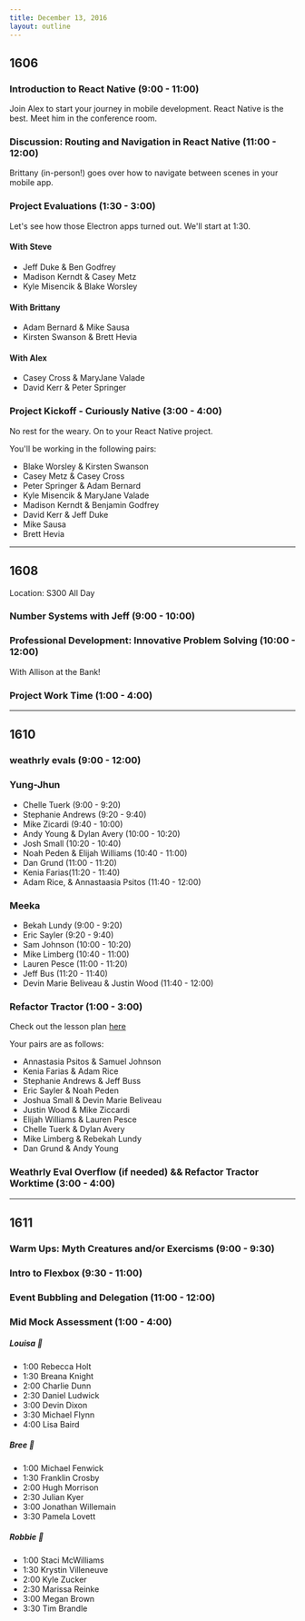 ```yaml
---
title: December 13, 2016
layout: outline
---
```


## 1606

### Introduction to React Native (9:00 - 11:00)

Join Alex to start your journey in mobile development. React Native is the best. Meet him in the conference room.

### Discussion: Routing and Navigation in React Native (11:00 - 12:00)

Brittany (in-person!) goes over how to navigate between scenes in your mobile app.

### Project Evaluations (1:30 - 3:00)

Let's see how those Electron apps turned out. We'll start at 1:30.

#### With Steve

* Jeff Duke & Ben Godfrey
* Madison Kerndt & Casey Metz
* Kyle Misencik & Blake Worsley

#### With Brittany

* Adam Bernard & Mike Sausa
* Kirsten Swanson & Brett Hevia

#### With Alex

* Casey Cross & MaryJane Valade
* David Kerr & Peter Springer

### Project Kickoff - Curiously Native (3:00 - 4:00)

No rest for the weary. On to your React Native project.

You'll be working in the following pairs:

* Blake Worsley & Kirsten Swanson
* Casey Metz & Casey Cross
* Peter Springer & Adam Bernard
* Kyle Misencik & MaryJane Valade
* Madison Kerndt & Benjamin Godfrey
* David Kerr & Jeff Duke
* Mike Sausa
* Brett Hevia

***

## 1608

Location: S300 All Day

### Number Systems with Jeff (9:00 - 10:00)

### Professional Development: Innovative Problem Solving (10:00 - 12:00)
With Allison at the Bank!

### Project Work Time (1:00 - 4:00)

***

## 1610

### weathrly evals (9:00 - 12:00)

### Yung-Jhun

* Chelle Tuerk (9:00 - 9:20)
* Stephanie Andrews (9:20 - 9:40)
* Mike Zicardi (9:40 - 10:00)
* Andy Young & Dylan Avery (10:00 - 10:20)
* Josh Small (10:20 - 10:40)
* Noah Peden & Elijah Williams (10:40 - 11:00)
* Dan Grund (11:00 - 11:20)
* Kenia Farias(11:20 - 11:40)
* Adam Rice, & Annastaasia Psitos (11:40 - 12:00)


### Meeka

* Bekah Lundy (9:00 - 9:20)
* Eric Sayler (9:20 - 9:40)
* Sam Johnson (10:00 - 10:20)
* Mike Limberg   (10:40 - 11:00)
* Lauren Pesce (11:00 - 11:20)
* Jeff Bus (11:20 - 11:40)
* Devin Marie Beliveau & Justin Wood (11:40 - 12:00)

### Refactor Tractor (1:00 - 3:00)

Check out the lesson plan [here](https://github.com/turingschool/lesson_plans/blob/master/ruby_04-apis_and_scalability/js_refactor_tractor.md)

Your pairs are as follows:

 * Annastasia Psitos & Samuel Johnson
 * Kenia Farias & Adam Rice
 * Stephanie Andrews & Jeff Buss
 * Eric Sayler & Noah Peden
 * Joshua Small & Devin Marie Beliveau
 * Justin Wood & Mike Ziccardi
 * Elijah Williams & Lauren Pesce
 * Chelle Tuerk & Dylan Avery
 * Mike Limberg & Rebekah Lundy
 * Dan Grund & Andy Young

### Weathrly Eval Overflow (if needed) && Refactor Tractor Worktime (3:00 - 4:00)

***

## 1611

### Warm Ups: Myth Creatures and/or Exercisms (9:00 - 9:30)

### Intro to Flexbox (9:30 - 11:00)

### Event Bubbling and Delegation (11:00 - 12:00)

### Mid Mock Assessment (1:00 - 4:00)

##### Louisa :see_no_evil:

* 1:00 Rebecca Holt
* 1:30 Breana Knight
* 2:00 Charlie Dunn
* 2:30 Daniel Ludwick
* 3:00 Devin Dixon
* 3:30 Michael Flynn
* 4:00 Lisa Baird

##### Bree :hear_no_evil:

* 1:00 Michael Fenwick
* 1:30 Franklin Crosby
* 2:00 Hugh Morrison
* 2:30 Julian Kyer
* 3:00 Jonathan Willemain
* 3:30 Pamela Lovett

##### Robbie :speak_no_evil:

* 1:00 Staci McWilliams
* 1:30 Krystin Villeneuve
* 2:00 Kyle Zucker
* 2:30 Marissa Reinke
* 3:00 Megan Brown
* 3:30 Tim Brandle
